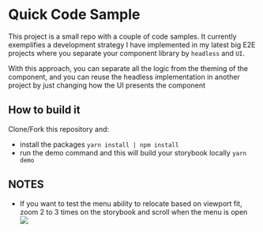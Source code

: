 # Quick Code Sample

This project is a small repo with a couple of code samples. It currently exemplifies a development strategy I have implemented in my latest big E2E projects where you separate your component library by `headless` and `UI`.

With this approach, you can separate all the logic from the theming of the component, and you can reuse the headless implementation in another project by just changing how the UI presents the component

## How to build it

Clone/Fork this repository and:

- install the packages `yarn install | npm install`
- run the demo command and this will build your storybook locally `yarn demo`

## NOTES

- If you want to test the menu ability to relocate based on viewport fit, zoom 2 to 3 times on the storybook and scroll when the menu is open
![](https://github.com/unoscar/quick-code-sample/assets/Animation.gif)